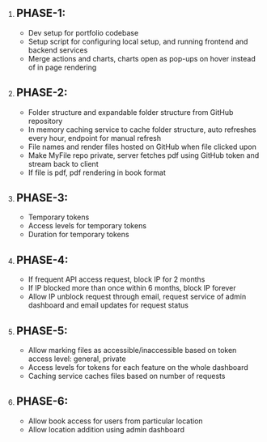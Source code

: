 1. PHASE-1:
   -
   - Dev setup for portfolio codebase
   - Setup script for configuring local setup, and running frontend and backend services
   - Merge actions and charts, charts open as pop-ups on hover instead of in page rendering
2. PHASE-2:
   -
   - Folder structure and expandable folder structure from GitHub repository
   - In memory caching service to cache folder structure, auto refreshes every hour, endpoint for manual refresh
   - File names and render files hosted on GitHub when file clicked upon
   - Make MyFile repo private, server fetches pdf using GitHub token and stream back to client
   - If file is pdf, pdf rendering in book format
3. PHASE-3:
   - 
   - Temporary tokens
   - Access levels for temporary tokens
   - Duration for temporary tokens
4. PHASE-4:
   - 
   - If frequent API access request, block IP for 2 months
   - If IP blocked more than once within 6 months, block IP forever
   - Allow IP unblock request through email, request service of admin dashboard and email updates for request status
5. PHASE-5:
   - 
   - Allow marking files as accessible/inaccessible based on token access level: general, private
   - Access levels for tokens for each feature on the whole dashboard
   - Caching service caches files based on number of requests
6. PHASE-6:
   - 
   - Allow book access for users from particular location
   - Allow location addition using admin dashboard
